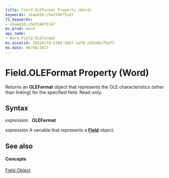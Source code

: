 ```yaml
---
title: Field.OLEFormat Property (Word)
keywords: vbawd10.chm154075147
f1_keywords:
- vbawd10.chm154075147
ms.prod: word
api_name:
- Word.Field.OLEFormat
ms.assetid: 3b52dc7d-5309-2067-1af0-a39286cf9a77
ms.date: 06/08/2017
---
```



# Field.OLEFormat Property (Word)

Returns an **OLEFormat** object that represents the OLE characteristics (other than linking) for the specified field. Read-only.


## Syntax

 _expression_ . **OLEFormat**

 _expression_ A variable that represents a **[Field](field-object-word.md)** object.


## See also


#### Concepts


[Field Object](field-object-word.md)

